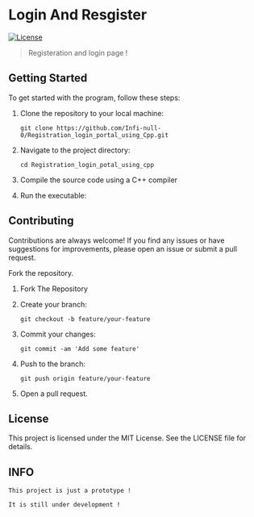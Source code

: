 # Login And Resgister

[![License](https://img.shields.io/badge/License-MIT-blue.svg)](https://opensource.org/licenses/MIT)

> Registeration and login page !

## Getting Started

To get started with the program, follow these steps:

1. Clone the repository to your local machine:

    ```shell
    git clone https://github.com/Infi-null-0/Registration_login_portal_using_Cpp.git
    ```

2. Navigate to the project directory:

    ```shell
    cd Registration_login_potal_using_cpp
    ```

3. Compile the source code using a C++ compiler

4. Run the executable:

## Contributing

Contributions are always welcome! If you find any issues or have suggestions for improvements, please open an issue or submit a pull request.

Fork the repository.

1. Fork The Repository

2. Create your branch:

    ```shell
    git checkout -b feature/your-feature
    ```

3. Commit your changes:

    ```shell
    git commit -am 'Add some feature'
    ```

4. Push to the branch:

    ```shell
    git push origin feature/your-feature
    ```

5. Open a pull request.

## License

This project is licensed under the MIT License. See the LICENSE file for details.

## INFO

    This project is just a prototype !

    It is still under development !

